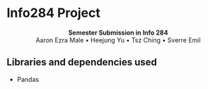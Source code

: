 # Info284 Project

<div align="center"><strong>Semester Submission in Info 284</strong></div>
<div align="center">Aaron Ezra Male • Heejung Yu • Tsz Ching • Sverre Emil</div>

## Libraries and dependencies used

<ul>
    <li>Pandas</li>
</ul>
